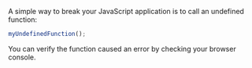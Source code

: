 A simple way to break your JavaScript application is to call an undefined function:

```js
myUndefinedFunction();
```

You can verify the function caused an error by checking your browser console.
